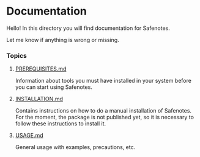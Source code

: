 # Documentation

Hello! In this directory you will find documentation for Safenotes.

Let me know if anything is wrong or missing.

### Topics

1. [PREREQUISITES.md](PREREQUISITES.md)

    Information about tools you must have installed in your system
    before you can start using Safenotes.

2. [INSTALLATION.md](INSTALLATION.md)

    Contains instructions on how to do a manual installation of Safenotes.
    For the moment, the package is not published yet, so it is necessary to
    follow these instructions to install it.

3. [USAGE.md](USAGE.md)

    General usage with examples, precautions, etc.
